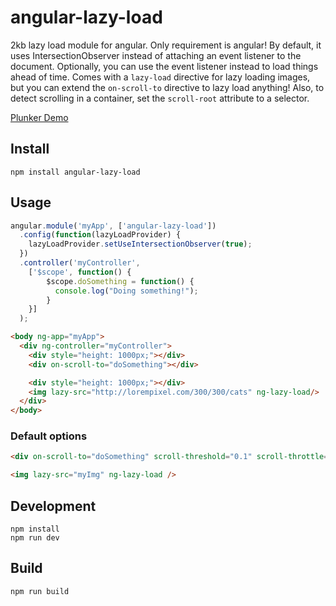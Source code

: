 # angular-lazy-load
2kb lazy load module for angular. Only requirement is angular! By default, it uses IntersectionObserver instead of attaching an event listener to the document. Optionally, you can use the event listener instead to load things ahead of time. Comes with a `lazy-load` directive for lazy loading images, but you can extend the `on-scroll-to` directive to lazy load anything! Also, to detect scrolling in a container, set the `scroll-root` attribute to a selector.

[Plunker Demo](https://embed.plnkr.co/q9Zm5IpRd4fpiY83DZIm/)

## Install
```
npm install angular-lazy-load
```

## Usage
```javascript
angular.module('myApp', ['angular-lazy-load'])
  .config(function(lazyLoadProvider) {
    lazyLoadProvider.setUseIntersectionObserver(true);
  })
  .controller('myController',
    ['$scope', function() {
        $scope.doSomething = function() {
          console.log("Doing something!");
        }
    }]
  );
```

```html
<body ng-app="myApp">
  <div ng-controller="myController">
    <div style="height: 1000px;"></div>
    <div on-scroll-to="doSomething"></div>

    <div style="height: 1000px;"></div>
    <img lazy-src="http://lorempixel.com/300/300/cats" ng-lazy-load/>
  </div>
</body>
```

### Default options
```html
<div on-scroll-to="doSomething" scroll-threshold="0.1" scroll-throttle="20" scroll-unobserve="true" scroll-root="null" scroll-root-margin="0px" scroll-offset="0" use-io="true" scroll-observe="true"></div>

<img lazy-src="myImg" ng-lazy-load />
```

## Development
```
npm install
npm run dev
```

## Build
```
npm run build
```

